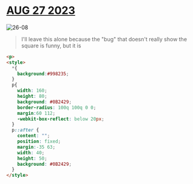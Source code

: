 # [AUG 27 2023](https://cssbattle.dev/play/l7E8quKnJJlnx4vLsdl2)
![26-08](https://github.com/FrancoEspinozaV/CSSBattle/assets/142062208/29237e3f-3cc7-4ec2-ab7a-6a4b374baa11)

> I'll leave this alone because the "bug" that doesn't really show the square is funny, but it is

```html
<p>
<style>
  *{
    background:#998235;
  }
  p{
    width: 160;
    height: 80;
    background: #0B2429;
    border-radius: 100q 100q 0 0;
    margin:60 112;
    -webkit-box-reflect: below 20px;
  }
  p::after {
    content: "";
    position: fixed;
    margin:-35 63;
    width: 40;
    height: 50;
    background: #0B2429;
  }
</style>
```
